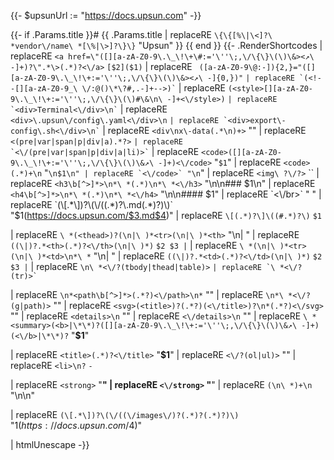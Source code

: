{{- $upsunUrl := "https://docs.upsun.com" -}}

{{- if .Params.title }}# {{ .Params.title | replaceRE `\{\{[%\|\<]?\ *vendor\/name\ *[\%|\>]?\}\}` "Upsun" }}
{{ end }}
{{- .RenderShortcodes
| replaceRE `<a href=\"([][a-zA-Z0-9\.\_\!\+\#:='\''\;,\/\{\}\(\)\&><↗\ -]+)?\".*\>(.*)?<\/a>` `[$2]($1)`
| replaceRE ` ([a-zA-Z0-9\@:-]){2,}="([][a-zA-Z0-9\.\_\!\+:='\''\;,\/\{\}\(\)\&><↗\ -]{0,})"` ``
| replaceRE `(<!--[][a-zA-Z0-9_\ \/:@()\*\?#,.-]+-->)` ``
| replaceRE `(<style>[][a-zA-Z0-9\.\_\!\+:='\''\;,\/\{\}\(\)#\&\n\ -]+<\/style>)` ``
| replaceRE `<div>Terminal<\/div>\n` ``
| replaceRE `<div>\.upsun\/config\.yaml<\/div>\n` ``
| replaceRE `<div>export\-config\.sh<\/div>\n` ``
| replaceRE `<div\nx\-data(.*\n)+>` ""
| replaceRE `<(pre|var|span|p|div|a).*?>` ``
| replaceRE `<\/(pre|var|span|p|div|a|li)>` ``
| replaceRE `<code>([][a-zA-Z0-9\.\_\!\+:='\''\;,\/\{\}\(\)\&↗\ -]+)<\/code>` "`$1`"
| replaceRE `<code>(.*)+\n` "```\n$1\n"
| replaceRE `<\/code>` "\n```"
| replaceRE `<img\ ?\/?>` ``
| replaceRE `<h3\b[^>]*>\n*\ *(.*)\n*\ *<\/h3>` "\n\n### $1\n"
| replaceRE `<h4\b[^>]*>\n*\ *(.*)\n*\ *<\/h4>` "\n\n#### $1"
| replaceRE `<\/br>` " "
| replaceRE `(\[.*\])?\(\/((.*)?\.md(.*)?)\)` "$1(https://docs.upsun.com/$3.md$4)"
| replaceRE `\[(.*)?\]\((#.*)?\)` `$1`

| replaceRE `\ *(<thead>)?(\n|\ )*<tr>(\n|\ )*<th>` "\n| <th>"
| replaceRE `((\|)?.*<th>(.*)?<\/th>(\n|\ )*)` `$2 $3 |`
| replaceRE `\ *(\n|\ )*<tr>(\n|\ )*<td>\n*\ *` "\n| <td>"
| replaceRE `((\|)?.*<td>(.*)?<\/td>(\n|\ )*)` `$2 $3 |`
| replaceRE `\n\ *<\/?(tbody|thead|table)>` ``
| replaceRE `\ *<\/?(tr)>` ``

| replaceRE `\n*<path\b[^>]*>(.*?)<\/path>\n*` ""
| replaceRE `\n*\ *<\/?(g|path)>` ""
| replaceRE `<svg>(<title>)?(.*?)(<\/title>)?\n*(.*?)<\/svg>` ""
| replaceRE `<details>\n` ""
| replaceRE `<\/details>\n` ""
| replaceRE `\ *<summary>(<b>|\*\*)?([][a-zA-Z0-9\.\_\!\+:='\''\;,\/\{\}\(\)\&↗\ -]+)(<\/b>|\*\*)?` "**$1**"

| replaceRE `<title>(.*)?<\/title>` "**$1**"
| replaceRE `<\/?(ol|ul)>` ""
| replaceRE `<li>\n?` ` - `

| replaceRE `<strong>` "**"
| replaceRE `<\/strong>` "**"
| replaceRE `(\n\ *)+\n` "\n\n"

| replaceRE `(\[.*\])?\(\/((\/images\/)?(.*)?(.*)?)\)` "$1(https://docs.upsun.com/$4)"

| htmlUnescape
-}}
